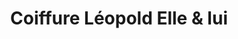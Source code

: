 ---
title: "Coiffure Léopold Elle & lui"
url: /longueuil/coiffure-leopold-elle-and-lui/
shop: hairdresser
---